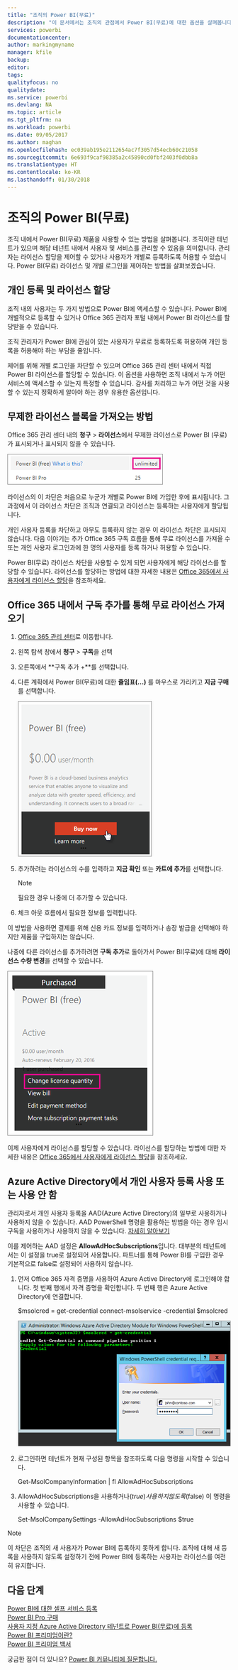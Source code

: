 ```yaml
---
title: "조직의 Power BI(무료)"
description: "이 문서에서는 조직의 관점에서 Power BI(무료)에 대한 옵션을 살펴봅니다. 테넌트의 관리자인 경우 무료 등록을 관리하는 방법을 보여줍니다."
services: powerbi
documentationcenter: 
author: markingmyname
manager: kfile
backup: 
editor: 
tags: 
qualityfocus: no
qualitydate: 
ms.service: powerbi
ms.devlang: NA
ms.topic: article
ms.tgt_pltfrm: na
ms.workload: powerbi
ms.date: 09/05/2017
ms.author: maghan
ms.openlocfilehash: ec039ab195e2112654ac7f3057d54ecb60c21058
ms.sourcegitcommit: 6e693f9caf98385a2c45890cd0fbf2403f0dbb8a
ms.translationtype: HT
ms.contentlocale: ko-KR
ms.lasthandoff: 01/30/2018
---
```

# <a name="power-bi-free-in-your-organization"></a>조직의 Power BI(무료)
조직 내에서 Power BI(무료) 제품을 사용할 수 있는 방법을 살펴봅니다. 조직이란 테넌트가 있으며 해당 테넌트 내에서 사용자 및 서비스를 관리할 수 있음을 의미합니다. 관리자는 라이선스 할당을 제어할 수 있거나 사용자가 개별로 등록하도록 허용할 수 있습니다. Power BI(무료) 라이선스 및 개별 로그인을 제어하는 방법을 살펴보겠습니다.

## <a name="individual-sign-up-versus-license-assignment"></a>개인 등록 및 라이선스 할당
조직 내의 사용자는 두 가지 방법으로 Power BI에 액세스할 수 있습니다. Power BI에 개별적으로 등록할 수 있거나 Office 365 관리자 포털 내에서 Power BI 라이선스를 할당받을 수 있습니다.

조직 관리자가 Power BI에 관심이 있는 사용자가 무료로 등록하도록 허용하여 개인 등록을 허용해야 하는 부담을 줄입니다.

제어를 위해 개별 로그인을 차단할 수 있으며 Office 365 관리 센터 내에서 직접 Power BI 라이선스를 할당할 수 있습니다. 이 옵션을 사용하면 조직 내에서 누가 어떤 서비스에 액세스할 수 있는지 특정할 수 있습니다. 감사를 처리하고 누가 어떤 것을 사용할 수 있는지 정확하게 알아야 하는 경우 유용한 옵션입니다.

## <a name="how-to-get-the-unlimited-license-block"></a>무제한 라이선스 블록을 가져오는 방법
Office 365 관리 센터 내의 **청구** > **라이선스**에서 무제한 라이선스로 Power BI (무료)가 표시되거나 표시되지 않을 수 있습니다.

![](media/service-admin-service-free-in-your-organization/unlimited-licenses.png)

라이선스의 이 차단은 처음으로 누군가 개별로 Power BI에 가입한 후에 표시됩니다. 그 과정에서 이 라이선스 차단은 조직과 연결되고 라이선스는 등록하는 사용자에게 할당됩니다.

개인 사용자 등록을 차단하고 아무도 등록하지 않는 경우 이 라이선스 차단은 표시되지 않습니다. 다음 이야기는 추가 Office 365 구독 흐름을 통해 무료 라이선스를 가져올 수 또는 개인 사용자 로그인과에 한 명의 사용자를 등록 하거나 허용할 수 있습니다.

Power BI(무료) 라이선스 차단을 사용할 수 있게 되면 사용자에게 해당 라이선스를 할당할 수 있습니다. 라이선스를 할당하는 방법에 대한 자세한 내용은 [Office 365에서 사용자에게 라이선스 할당](https://support.office.com/article/Assign-or-unassign-licenses-for-Office-365-for-business-997596b5-4173-4627-b915-36abac6786dc)을 참조하세요.

## <a name="getting-free-licenses-via-add-subscription-within-office-365"></a>Office 365 내에서 구독 추가를 통해 무료 라이선스 가져오기
1. [Office 365 관리 센터](https://portal.office.com/admin/default.aspx)로 이동합니다.
2. 왼쪽 탐색 창에서 **청구** > **구독**을 선택
3. 오른쪽에서 **구독 추가 +**를 선택합니다.
4. 다른 계획에서 Power BI(무료)에 대한 **줄임표(...)** 를 마우스로 가리키고 **지금 구매**를 선택합니다.
   
    ![](media/service-admin-service-free-in-your-organization/buy-powerbi-free.png)
5. 추가하려는 라이선스의 수를 입력하고 **지금 확인** 또는 **카트에 추가**를 선택합니다.
   
   > [!NOTE]
   > 필요한 경우 나중에 더 추가할 수 있습니다.
   > 
   > 
6. 체크 아웃 흐름에서 필요한 정보를 입력합니다.

이 방법을 사용하면 결제를 위해 신용 카드 정보를 입력하거나 송장 발급을 선택해야 하지만 제품을 구입하지는 않습니다.

나중에 다른 라이선스를 추가하려면 **구독 추가**로 돌아가서 Power BI(무료)에 대해 **라이선스 수량 변경**을 선택할 수 있습니다.

![](media/service-admin-service-free-in-your-organization/change-license-quantity.png)

이제 사용자에게 라이선스를 할당할 수 있습니다. 라이선스를 할당하는 방법에 대한 자세한 내용은 [Office 365에서 사용자에게 라이선스 할당](https://support.office.com/article/Assign-or-unassign-licenses-for-Office-365-for-business-997596b5-4173-4627-b915-36abac6786dc)을 참조하세요.

## <a name="enable-or-disable-individual-user-sign-up-in-azure-active-directory"></a>Azure Active Directory에서 개인 사용자 등록 사용 또는 사용 안 함
관리자로서 개인 사용자 등록을 AAD(Azure Active Directory)의 일부로 사용하거나 사용하지 않을 수 있습니다. AAD PowerShell 명령을 활용하는 방법을 아는 경우 임시 구독을 사용하거나 사용하지 않을 수 있습니다. [자세히 알아보기](https://technet.microsoft.com/library/jj151815.aspx)

이를 제어하는 AAD 설정은 **AllowAdHocSubscriptions**입니다. 대부분의 테넌트에서는 이 설정을 true로 설정되어 사용합니다. 파트너를 통해 Power BI를 구입한 경우 기본적으로 false로 설정되어 사용하지 않습니다.

1. 먼저 Office 365 자격 증명을 사용하여 Azure Active Directory에 로그인해야 합니다. 첫 번째 행에서 자격 증명을 확인합니다. 두 번째 행은 Azure Active Directory에 연결합니다.
   
     $msolcred = get-credential   connect-msolservice -credential $msolcred
   
   ![](media/service-admin-service-free-in-your-organization/aad-signin.png)
2. 로그인하면 테넌트가 현재 구성된 항목을 참조하도록 다음 명령을 시작할 수 있습니다.
   
     Get-MsolCompanyInformation | fl AllowAdHocSubscriptions
3. AllowAdHocSubscriptions을 사용하거나($true) 사용하지 않도록($false) 이 명령을 사용할 수 있습니다.
   
     Set-MsolCompanySettings -AllowAdHocSubscriptions $true

> [!NOTE]
> 이 차단은 조직의 새 사용자가 Power BI에 등록하지 못하게 합니다. 조직에 대해 새 등록을 사용하지 않도록 설정하기 전에 Power BI에 등록하는 사용자는 라이선스를 여전히 유지합니다.
> 
> 

## <a name="next-steps"></a>다음 단계
[Power BI에 대한 셀프 서비스 등록](service-self-service-signup-for-power-bi.md)  
[Power BI Pro 구매](service-admin-purchasing-power-bi-pro.md)  
[사용자 지정 Azure Active Directory 테넌트로 Power BI(무료)에 등록](developer/create-an-azure-active-directory-tenant.md)  
[Power BI 프리미엄이란?](service-premium.md)  
[Power BI 프리미엄 백서](https://aka.ms/pbipremiumwhitepaper)  

궁금한 점이 더 있나요? [Power BI 커뮤니티에 질문합니다.](http://community.powerbi.com/)

